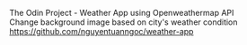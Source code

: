 The Odin Project - Weather App using Openweathermap API  
Change background image based on city's weather condition
https://github.com/nguyentuanngoc/weather-app
